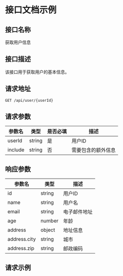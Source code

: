# 接口文档示例

## 接口名称
获取用户信息

## 接口描述
该接口用于获取用户的基本信息。

## 请求地址
`GET /api/user/{userId}`

## 请求参数
| 参数名   | 类型   | 是否必填 | 描述     |
| -------- | ------ | -------- | -------- |
| userId   | string | 是       | 用户ID   |
| include  | string | 否       | 需要包含的额外信息 |

## 响应参数
| 参数名      | 类型   | 描述             |
| ----------- | ------ | ---------------- |
| id          | string | 用户ID           |
| name        | string | 用户名           |
| email       | string | 电子邮件地址     |
| age         | number | 年龄             |
| address     | object | 地址信息         |
| address.city| string | 城市             |
| address.zip | string | 邮政编码         |

## 请求示例
